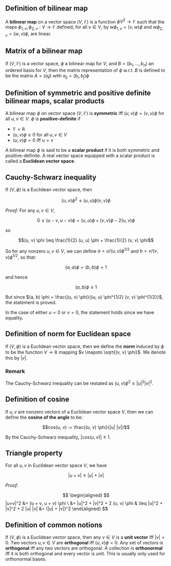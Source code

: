 ## Definition of bilinear map
A **bilinear map** on a vector space $(V, \mathbb{F})$ is a function $\phi V^2 \to \mathbb{F}$ such that the maps $\phi_{1,v}, \phi_{2,v}: V \to \mathbb{F}$ defined, for all $v \in V$, by $w \phi_{1,v} = (v, w) \phi$ and $w \phi_{2,v} = (w, v) \phi$, are linear.

## Matrix of a bilinear map
If $(V, \mathbb{F})$ is a vector space, $\phi$ a bilinear map for $V$, and $B = (b_1, \ldots, b_n)$ an ordered basis for $V$, then the matrix representation of $\phi$ w.r.t. $B$ is defined to be the matrix $A = (a_ij)$ with $a_{ij} = (b_i, b_j) \phi$

## Definition of symmetric and positive definite bilinear maps, scalar products
A bilinear map $\phi$ on vector space $(V, \mathbb{F})$ is **symmetric** iff $(u, v) \phi = (v, u) \phi$ for all $u, v \in V$. $\phi$ is **positive-definite** if

 - $\mathbb{F} = \mathbb{R}$
 - $(u, v) \phi \geq 0$ for all $u, v \in V$
 - $(u, v) \phi = 0$ iff $u = v$

A bilinear map $\phi$ is said to be a **scalar product** if it is both symmetric and positive-definite. A real vector space equipped with a scalar product is called a **Euclidean vector space**.


## Cauchy-Schwarz inequality
If $(V, \phi)$ is a Euclidean vector space, then

$$(u, v) \phi^2 \leq (u, u) \phi (v, v) \phi$$

*Proof:* For any $u, v \in V$,

$$0 \leq (u - v, u - v) \phi = (u, u) \phi + (v, v) \phi - 2 (u, v) \phi$$

so

$$(u, v) \phi \leq \frac{1}{2} (u, u) \phi + \frac{1}{2} (v, v) \phi$$

So for any nonzero $u, v \in V$, we can define $a = u / (u, u) \phi^{1/2}$ and $b = v / (v, v) \phi^{1/2}$, so that:

$$(a, a) \phi = (b, b) \phi = 1$$

and hence

$$(a, b) \phi \leq 1$$

But since $(a, b) \phi = \frac{(u, v) \phi}{(u, u) \phi^{1/2} (v, v) \phi^{1/2}}$, the statement is proved.

In the case of either $u = 0$ or $v = 0$, the statement holds since we have equality.


## Definition of norm for Euclidean space
If $(V, \phi)$ is a Euclidean vector space, then we define the **norm** induced by $\phi$ to be the function $V \to \mathbb{R}$ mapping $v \mapsto \sqrt{(v, v) \phi}$. We denote this by $|v|$.

### Remark
The Cauchy-Schwarz inequality can be restated as $(u, v) \phi^2 \leq |u|^2 |v|^2$.

## Definition of cosine
If $u, v$ are nonzero vectors of a Euclidean vector space $V$, then we can define the **cosine of the angle** to be:

$$cos(u, v) := \frac{(u, v) \phi}{|u| |v|}$$

By the Cauchy-Schwarz inequality, $|cos(u, v)| \leq 1$.

## Triangle property
For all $u, v$ in Euclidean vector space $V$, we have 

$$|u + v| \leq |u| + |v|$$

*Proof:*

$$
\begin{aligned}
$$|u+v|^2 &= (u + v, u + v) \phi \\
          &= |u|^2 + |v|^2 + 2 (u, v) \phi
          & \leq |u|^2 + |v|^2 + 2 |u| |v|
          &= (|u| + |v|)^2
\end{aligned}
$$

## Definition of common notions
If $(V, \phi)$ is a Euclidean vector space, then any $v \in V$ is a **unit vector** iff $|v| = 0$. Two vectors $u, v \in V$ are **orthogonal** iff $(u, v) \phi = 0$. Any set of vectors is **orthogonal** iff any two vectors are orthogonal. A collection is **orthonormal** iff it is both orthogonal and every vector is unit. This is usually only used for orthonormal bases.
